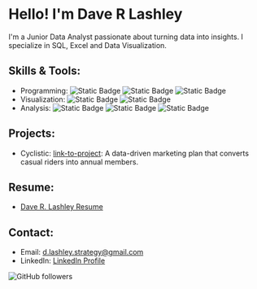 # Hello! I'm Dave R Lashley
I'm a Junior Data Analyst passionate about turning data into insights. I specialize in SQL, Excel and Data Visualization.

## Skills & Tools:
- Programming: ![Static Badge](https://img.shields.io/badge/R-blue) ![Static Badge](https://img.shields.io/badge/SQL-blue) ![Static Badge](https://img.shields.io/badge/BigQuery-blue)
- Visualization: ![Static Badge](https://img.shields.io/badge/Tableau-yellow) ![Static Badge](https://img.shields.io/badge/Powerpoint-yellow)
- Analysis: ![Static Badge](https://img.shields.io/badge/Excel-Green) ![Static Badge](https://img.shields.io/badge/Pivot%20Tables-Green) ![Static Badge](https://img.shields.io/badge/Google%20Sheets-Green)

## Projects:
- Cyclistic: [link-to-project](https://sites.google.com/view/daverlashley/cyclistic-project): A data-driven marketing plan that converts casual riders into annual members.

## Resume:
- [Dave R. Lashley Resume](https://github.com/DaveRLashley/Resume/blob/main/Dave%20R%20Lashley%20Resume-2025_Data.pdf)

## Contact:
- Email: [d.lashley.strategy@gmail.com](mailto:d.lashley.strategy@gmail.com)
- LinkedIn: [LinkedIn Profile](https://www.linkedin.com/in/davelashley/)

![GitHub followers](https://img.shields.io/github/followers/daverlashley?style=for-the-badge&logo=github)
